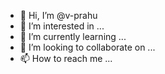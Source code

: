 - 👋 Hi, I’m @v-prahu
- 👀 I’m interested in ...
- 🌱 I’m currently learning ...
- 💞️ I’m looking to collaborate on ...
- 📫 How to reach me ...

<!---
v-prahu/v-prahu is a ✨ special ✨ repository because its `README.md` (this file) appears on your GitHub profile.
You can click the Preview link to take a look at your changes.
--->

